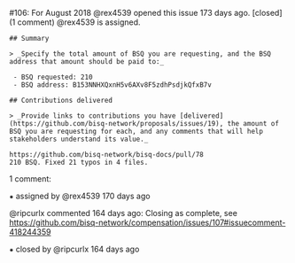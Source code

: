 #106: For August 2018
@rex4539 opened this issue 173 days ago.  [closed] (1 comment)
@rex4539 is assigned. 

    ## Summary
    
    > _Specify the total amount of BSQ you are requesting, and the BSQ address that amount should be paid to:_
    
     - BSQ requested: 210
     - BSQ address: B153NNHXQxnH5v6AXv8F5zdhPsdjkQfxB7v
    
    ## Contributions delivered
    
    > _Provide links to contributions you have [delivered](https://github.com/bisq-network/proposals/issues/19), the amount of BSQ you are requesting for each, and any comments that will help stakeholders understand its value._
    
    https://github.com/bisq-network/bisq-docs/pull/78
    210 BSQ. Fixed 21 typos in 4 files.


1 comment:

⁕ assigned by @rex4539 170 days ago

@ripcurlx commented 164 days ago:
    Closing as complete, see https://github.com/bisq-network/compensation/issues/107#issuecomment-418244359


⁕ closed by @ripcurlx 164 days ago

